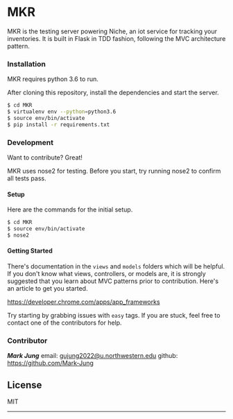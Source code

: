 # MKR

MKR is the testing server powering Niche, an iot service for tracking your inventories.
It is built in Flask in TDD fashion, following the MVC architecture pattern.

### Installation

MKR requires python 3.6 to run.

After cloning this repository, install the dependencies and start the server.

```sh
$ cd MKR
$ virtualenv env --python=python3.6
$ source env/bin/activate
$ pip install -r requirements.txt
```


### Development

Want to contribute? Great! 

MKR uses nose2 for testing. Before you start, try running nose2 to confirm all tests pass.

#### Setup
Here are the commands for the initial setup.
```sh
$ cd MKR
$ source env/bin/activate
$ nose2
```

#### Getting Started

There's documentation in the `views` and `models` folders which will be helpful. If you don't know what views, controllers, or models are, it is strongly suggested that you learn about MVC patterns prior to contribution. Here's an article to get you started.


https://developer.chrome.com/apps/app_frameworks


Try starting by grabbing issues with `easy` tags. If you are stuck, feel free to contact one of the contributors for help.


### Contributor

***Mark Jung*** 
email: gujung2022@u.northwestern.edu
github: https://github.com/Mark-Jung

License
----

MIT


****

